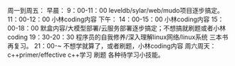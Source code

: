 周一到周五：
早晨：
9：00-11：00 leveldb/sylar/web/mudo项目逐步搞定。
11：00-12：00 小林coding内容
下午：
14：00-15：00 小林coding内容
15：00-18：00 默盒内容/大模型部署/云服务部署逐步搞定；不想搞就刷题或者小林coding
19：30-20：30 程序员的自我修养/深入理解linux网络/linux系统 三本书再复习。
21：00-~ 不想学就算了，或者刷题，小林coding内容
周六周天：
c++primer/effective c++学习
刷题
各种待学习小技能。
